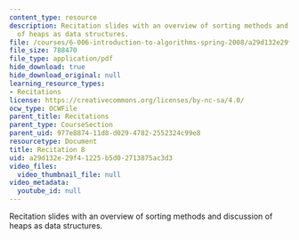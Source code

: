 ```yaml
---
content_type: resource
description: Recitation slides with an overview of sorting methods and discussion
  of heaps as data structures.
file: /courses/6-006-introduction-to-algorithms-spring-2008/a29d132e29f41225b5d02713875ac3d3_recitation08.pdf
file_size: 788470
file_type: application/pdf
hide_download: true
hide_download_original: null
learning_resource_types:
- Recitations
license: https://creativecommons.org/licenses/by-nc-sa/4.0/
ocw_type: OCWFile
parent_title: Recitations
parent_type: CourseSection
parent_uid: 977e8874-11d8-d029-4782-2552324c99e8
resourcetype: Document
title: Recitation 8
uid: a29d132e-29f4-1225-b5d0-2713875ac3d3
video_files:
  video_thumbnail_file: null
video_metadata:
  youtube_id: null
---
```

Recitation slides with an overview of sorting methods and discussion of heaps as data structures.
